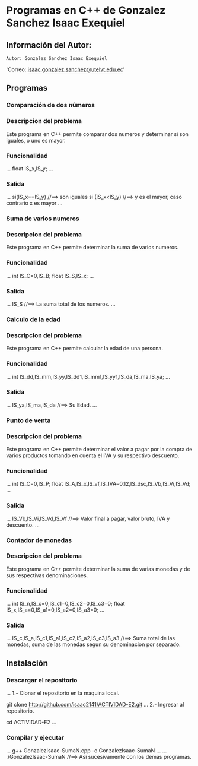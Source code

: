 # Programas en C++ de Gonzalez Sanchez Isaac Exequiel
## Información del Autor:
`Autor: Gonzalez Sanchez Isaac Exequiel`

'Correo: isaac.gonzalez.sanchez@utelvt.edu.ec'

## Programas
### Comparación de dos números
### Descripcion del problema
Este programa en C++ permite comparar dos numeros y determinar si son iguales, o uno es mayor.
### Funcionalidad
...
float IS_x,IS_y;
...
### Salida
...
si(IS_x==IS_y) //==> son iguales
si (IS_x<IS_y) //==> y es el mayor, caso contrario x es mayor
...


### Suma de varios numeros
### Descripcion del problema
Este programa en C++ permite determinar la suma de varios numeros.
### Funcionalidad
...
int IS_C=0,IS_B;
float IS_S,IS_x;
...
### Salida
...
IS_S //==> La suma total de los numeros.
...


### Calculo de la edad
### Descripcion del problema
Este programa en C++ permite calcular la edad de una persona.
### Funcionalidad
...
int IS_dd,IS_mm,IS_yy,IS_dd1,IS_mm1,IS_yy1,IS_da,IS_ma,IS_ya;
...
### Salida
...
IS_ya,IS_ma,IS_da //==> Su Edad.
...


### Punto de venta
### Descripcion del problema
Este programa en C++ permite determinar el valor a pagar por la compra de varios productos tomando en cuenta el IVA y su respectivo descuento.
### Funcionalidad
...
int IS_C=0,IS_P;
float IS_A,IS_x,IS_vf,IS_IVA=0.12,IS_dsc,IS_Vb,IS_Vi,IS_Vd;
...
### Salida
...
IS_Vb,IS_Vi,IS_Vd,IS_Vf //==> Valor final a pagar, valor bruto, IVA y descuento.
...


### Contador de monedas
### Descripcion del problema
Este programa en C++ permite determinar la suma de varias monedas y de sus respectivas denominaciones.
### Funcionalidad
...
int IS_n,IS_c=0,IS_c1=0,IS_c2=0,IS_c3=0;
float IS_x,IS_a=0,IS_a1=0,IS_a2=0,IS_a3=0;
...
### Salida
...
IS_c,IS_a,IS_c1,IS_a1,IS_c2,IS_a2,IS_c3,IS_a3 //==> Suma total de las monedas, suma de las monedas segun su denominacion por separado.


## Instalación
### Descargar el repositorio
...
1.- Clonar el repositorio en la maquina local.

git clone http://github.com/isaac2141/ACTIVIDAD-E2.git
...
2.- Ingresar al repositorio.

cd ACTIVIDAD-E2
...
### Compilar y ejecutar
...
g++ GonzalezIsaac-SumaN.cpp -o GonzalezIsaac-SumaN
...
...
./GonzalezIsaac-SumaN
//==> Asi sucesivamente con los demas programas.





